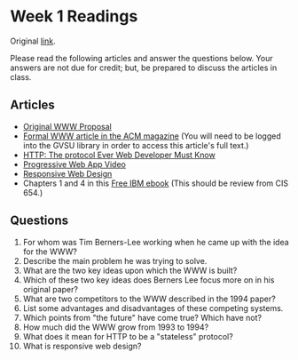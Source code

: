 
# Week 1 Readings
Original
[link](https://cis.gvsu.edu/~kurmasz/Teaching/Courses/W19/CIS658/Homework/week1_reading.html).

Please read the following articles and answer the questions below. Your answers are not due for credit; but, be prepared to discuss the articles in class.

## Articles

- [Original WWW Proposal](https://www.w3.org/History/1989/proposal.html)
- [Formal WWW article in the ACM magazine](https://dl.acm.org/citation.cfm?doid=179606.179671)
(You will need to be logged into the GVSU library in order to access this article's full text.)
- [HTTP: The protocol Ever Web Developer Must Know](https://code.tutsplus.com/tutorials/http-the-protocol-every-web-developer-must-know-part-1--net-31177)
- [Progressive Web App Video](https://developers.google.com/web/progressive-web-apps/)
- [Responsive Web Design](https://alistapart.com/article/responsive-web-design)
- Chapters 1 and 4 in this [Free IBM ebook](http://www.redbooks.ibm.com/pubs/pdfs/redbooks/gg243376.pdf)
(This should be review from CIS 654.)

## Questions

1. For whom was Tim Berners-Lee working when he came up with the idea for the WWW?
1. Describe the main problem he was trying to solve.
1. What are the two key ideas upon which the WWW is built?
1. Which of these two key ideas does Berners Lee focus more on in his original paper?
1. What are two competitors to the WWW described in the 1994 paper?
1. List some advantages and disadvantages of these competing systems.
1. Which points from "the future" have come true? Which have not?
1. How much did the WWW grow from 1993 to 1994?
1. What does it mean for HTTP to be a "stateless" protocol?
1. What is responsive web design?
